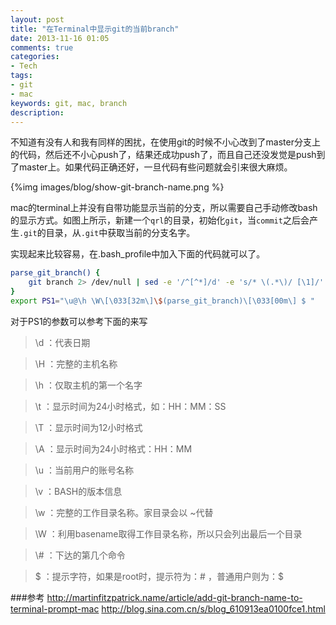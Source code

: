 ```yaml
---
layout: post
title: "在Terminal中显示git的当前branch"
date: 2013-11-16 01:05
comments: true
categories: 
- Tech
tags:
- git
- mac
keywords: git, mac, branch 
description: 
---
```

不知道有没有人和我有同样的困扰，在使用git的时候不小心改到了master分支上的代码，然后还不小心push了，结果还成功push了，而且自己还没发觉是push到了master上。如果代码正确还好，一旦代码有些问题就会引来很大麻烦。

{%img images/blog/show-git-branch-name.png %}

mac的terminal上并没有自带功能显示当前的分支，所以需要自己手动修改bash的显示方式。如图上所示，新建一个`qrl`的目录，初始化`git`，当`commit`之后会产生`.git`的目录，从`.git`中获取当前的分支名字。

实现起来比较容易，在.bash_profile中加入下面的代码就可以了。
``` bash
parse_git_branch() {
    git branch 2> /dev/null | sed -e '/^[^*]/d' -e 's/* \(.*\)/ [\1]/'
}
export PS1="\u@\h \W\[\033[32m\]\$(parse_git_branch)\[\033[00m\] $ "
```

对于PS1的参数可以参考下面的来写
>\d ：代表日期

>\H ：完整的主机名称

>\h ：仅取主机的第一个名字

>\t ：显示时间为24小时格式，如：HH：MM：SS

>\T ：显示时间为12小时格式

>\A ：显示时间为24小时格式：HH：MM

>\u ：当前用户的账号名称

>\v ：BASH的版本信息

>\w ：完整的工作目录名称。家目录会以 ~代替

>\W ：利用basename取得工作目录名称，所以只会列出最后一个目录

>\\# ：下达的第几个命令

>\$ ：提示字符，如果是root时，提示符为：# ，普通用户则为：$


###参考
<http://martinfitzpatrick.name/article/add-git-branch-name-to-terminal-prompt-mac>
<http://blog.sina.com.cn/s/blog_610913ea0100fce1.html>